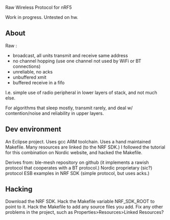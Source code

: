 
Raw Wireless Protocol for nRF5

Work in progress.  Untested on hw.

About
-

Raw :
- broadcast, all units transmit and receive same address
- no channel hopping (use one channel not used by WiFi or BT connections)
- unreliable, no acks
- unbuffered xmit
- buffered receive in a fifo

I.e. simple use of radio peripheral in lower layers of stack, and not much else.

For algorithms that sleep mostly, transmit rarely, and deal w/ contention/noise and reliability in upper layers.

Dev environment
-

An Eclipse project.
Uses gcc ARM toolchain.
Uses a hand maintained Makefile.
Many resources are linked (to the NRF SDK.)
I followed the tutorial for this combination on Nordic website, and hacked the Makefile.

Derives from:
 ble-mesh repository on github (it implements a rawish protocol that cooperates with a BT protocol.)
 Nordic proprietary (sic?) protocol ESB examples in NRF SDK (simple protocol, but uses acks.)
 
Hacking
-

Download the NRF SDK.
Hack the Makefile variable NRF_SDK_ROOT to point to it.
Hack the Makefile to add any source files you add.
Fix any other problems in the project, such as Properties>Resources>Linked Resources?
 
